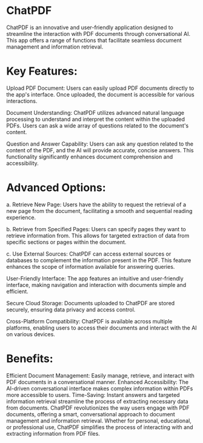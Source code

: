 # ChatPDF
ChatPDF is an innovative and user-friendly application designed to streamline the interaction with PDF documents through conversational AI. This app offers a range of functions that facilitate seamless document management and information retrieval.

# Key Features:

Upload PDF Document: Users can easily upload PDF documents directly to the app's interface. Once uploaded, the document is accessible for various interactions.

Document Understanding: ChatPDF utilizes advanced natural language processing to understand and interpret the content within the uploaded PDFs. Users can ask a wide array of questions related to the document's content.

Question and Answer Capability: Users can ask any question related to the content of the PDF, and the AI will provide accurate, concise answers. This functionality significantly enhances document comprehension and accessibility.

# Advanced Options:

a. Retrieve New Page: Users have the ability to request the retrieval of a new page from the document, facilitating a smooth and sequential reading experience.

b. Retrieve from Specified Pages: Users can specify pages they want to retrieve information from. This allows for targeted extraction of data from specific sections or pages within the document.

c. Use External Sources: ChatPDF can access external sources or databases to complement the information present in the PDF. This feature enhances the scope of information available for answering queries.

User-Friendly Interface: The app features an intuitive and user-friendly interface, making navigation and interaction with documents simple and efficient.

Secure Cloud Storage: Documents uploaded to ChatPDF are stored securely, ensuring data privacy and access control.

Cross-Platform Compatibility: ChatPDF is available across multiple platforms, enabling users to access their documents and interact with the AI on various devices.

# Benefits:

Efficient Document Management: Easily manage, retrieve, and interact with PDF documents in a conversational manner.
Enhanced Accessibility: The AI-driven conversational interface makes complex information within PDFs more accessible to users.
Time-Saving: Instant answers and targeted information retrieval streamline the process of extracting necessary data from documents.
ChatPDF revolutionizes the way users engage with PDF documents, offering a smart, conversational approach to document management and information retrieval. Whether for personal, educational, or professional use, ChatPDF simplifies the process of interacting with and extracting information from PDF files.
